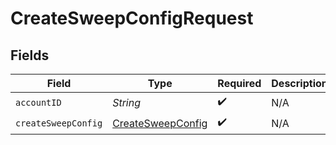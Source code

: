 # CreateSweepConfigRequest


## Fields

| Field                                                             | Type                                                              | Required                                                          | Description                                                       |
| ----------------------------------------------------------------- | ----------------------------------------------------------------- | ----------------------------------------------------------------- | ----------------------------------------------------------------- |
| `accountID`                                                       | *String*                                                          | :heavy_check_mark:                                                | N/A                                                               |
| `createSweepConfig`                                               | [CreateSweepConfig](../../models/components/CreateSweepConfig.md) | :heavy_check_mark:                                                | N/A                                                               |